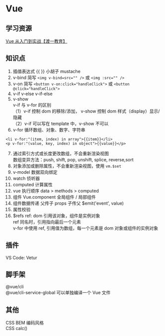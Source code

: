 # Vue

## 学习资源

[Vue 从入门到实战【渡一教育】](https://ke.qq.com/course/432878?taid=3542458961402606)

## 知识点

1. 插值表达式 {{ }} 小胡子 mustache
2. v-bind 简写 `<img v-bind=src="" />` 或 `<img :src="" />`
3. v-on 简写 `<button v-on:click="handleClick">` 或 `<button @click="handleClick">`
4. v-if v-else v-if-else
5. v-show  
v-if 与 v-for 的区别  
（1）v-if 控制 dom 的移除/添加， v-show 控制 dom 样式（display）显示/隐藏  
（2）v-if 可以写在 template 中，v-show 不可以
6. v-for 循环数组、对象、数字、字符串

```
<li v-for:"(item, index) in array">{{item}}</li>
<p v-for:"(value, key, index) in object">{{value}}</p>
```

7. 通过索引方式或长度更改数组，不会重新渲染视图  
数组变异方法：push, shift, pop, unshift, splice, reverse,sort
8. 对象添加或删除属性，不会重新渲染视图，使用 `vm.$set`
9. v-model 数据双向绑定
10. watch 侦听器
11. computed 计算属性
12. vue 执行顺序 data > methods > computed
13. 组件 Vue.component 全局组件 / 局部组件
14. 组件数据传递 父传子 props 子传父 \$emit('event', value)
15. 属性校验
16. $refs ref: dom 引用该对象，组件是实例对象  
ref 同名时，引用指向最后一个元素  
v-for 中使用 ref, 引用值为数组，每一个元素是 dom 对象或组件的实例对象

## 插件

VS Code: Vetur

## 脚手架

@vue/cli  
@vue/cli-service-global 可以单独编译一个 Vue 文件

## 其他

CSS BEM 编码风格  
CSS calc()